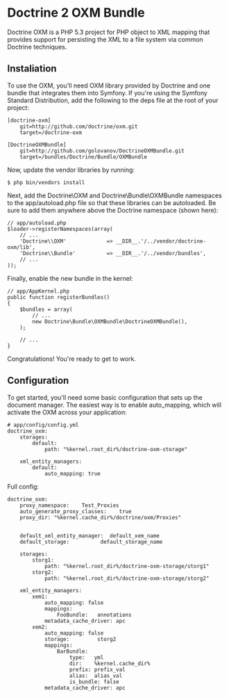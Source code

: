 # Doctrine 2 OXM Bundle

Doctrine OXM is a PHP 5.3 project for PHP object to XML mapping that provides support for persisting the XML to a file system via common Doctrine techniques.  


## Instaliation

To use the OXM, you'll need OXM library provided by Doctrine and one bundle that integrates them into Symfony. 
If you're using the Symfony Standard Distribution, add the following to the deps file at the root of your project:

    [doctrine-oxm]
        git=http://github.com/doctrine/oxm.git
        target=/doctrine-oxm

    [DoctrineOXMBundle]
        git=http://github.com/golovanov/DoctrineOXMBundle.git
        target=/bundles/Doctrine/Bundle/OXMBundle

Now, update the vendor libraries by running:

    $ php bin/vendors install

Next, add the Doctrine\OXM and Doctrine\Bundle\OXMBundle namespaces to the app/autoload.php file so that these libraries can be autoloaded. 
Be sure to add them anywhere above the Doctrine namespace (shown here):

    // app/autoload.php
    $loader->registerNamespaces(array(
        // ...
        'Doctrine\\OXM'             => __DIR__.'/../vendor/doctrine-oxm/lib',
        'Doctrine\\Bundle'          => __DIR__.'/../vendor/bundles',
        // ...
    ));

Finally, enable the new bundle in the kernel:

    // app/AppKernel.php
    public function registerBundles()
    {
        $bundles = array(
            // ...
            new Doctrine\Bundle\OXMBundle\DoctrineOXMBundle(),
        );

        // ...
    }

Congratulations! You're ready to get to work.

## Configuration

To get started, you'll need some basic configuration that sets up the document manager. 
The easiest way is to enable auto_mapping, which will activate the OXM across your application:


    # app/config/config.yml
    doctrine_oxm:
        storages:
            default:
                path: "%kernel.root_dir%/doctrine-oxm-storage"

        xml_entity_managers:
            default:
                auto_mapping: true

Full config:

    doctrine_oxm:
        proxy_namespace:    Test_Proxies
        auto_generate_proxy_classes:    true
        proxy_dir: "%kernel.cache_dir%/doctrine/oxm/Proxies"


        default_xml_entity_manager:  default_xem_name
        default_storage:          default_storage_name

        storages:
            storg1:
                path: "%kernel.root_dir%/doctrine-oxm-storage/storg1"
            storg2:
                path: "%kernel.root_dir%/doctrine-oxm-storage/storg2"

        xml_entity_managers:
            xem1:
                auto_mapping: false
                mappings:
                    FooBundle:   annotations
                metadata_cache_driver: apc
            xem2:
                auto_mapping: false
                storage:         storg2
                mappings:
                    BarBundle:
                        type:   yml
                        dir:    %kernel.cache_dir%
                        prefix: prefix_val
                        alias:  alias_val
                        is_bundle: false
                metadata_cache_driver: apc